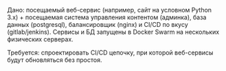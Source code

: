 Дано: посещаемый веб-сервис (например, сайт на условном Python 3.x) + посещаемая система управления контентом (админка), база данных (postgresql), балансировщик (nginx) и CI/CD по вкусу (gitlab/jenkins). Сервисы и БД запущены в Docker Swarm на нескольких физических серверах.

Требуется: спроектировать CI/CD цепочку, при которой  веб-сервисы будут обновляться без простоя.